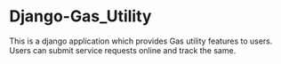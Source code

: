 # Django-Gas_Utility

This is a django application which provides Gas utility features to users. Users can submit service requests online and track the same.
